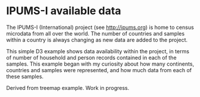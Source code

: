 IPUMS-I available data
======================

The IPUMS-I (International) project (see http://ipums.org) is home to census microdata from all over the world. The number of countries and samples within a country is always changing as new data are added to the project.

This simple D3 example shows data availability within the project, in terms of number of household and person records contained in each of the samples. This example began with my curiosity about how many continents, countries and samples were represented, and how much data from each of these samples.

Derived from treemap example. Work in progress.
